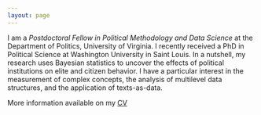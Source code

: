 ```yaml
---
layout: page
---
```


I am a *Postdoctoral Fellow in Political Methodology and Data Science* at the Department of Politics, University of Virginia. I recently received a PhD in Political Science at Washington University in Saint Louis. In a nutshell, my research uses Bayesian statistics to uncover the effects of political institutions on elite and citizen behavior. I have a particular interest in the measurement of complex concepts, the analysis of multilevel data structures, and the application of texts-as-data.

More information available on my [CV](https://graduate.artsci.wustl.edu/constanza/cv)



